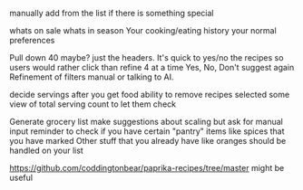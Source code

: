 manually add from the list if there is something special

whats on sale
whats in season
Your cooking/eating history
your normal preferences

Pull down 40 maybe? just the headers. It's quick to yes/no the recipes so users would rather click than refine
4 at a time
Yes, No, Don't suggest again
Refinement of filters manual or talking to AI.

decide servings after you get food
ability to remove recipes selected
some view of total serving count to let them check

Generate grocery list
make suggestions about scaling but ask for manual input
reminder to check if you have certain "pantry" items like spices that you have marked
Other stuff that you already have like oranges should be handled on your list

https://github.com/coddingtonbear/paprika-recipes/tree/master might be useful